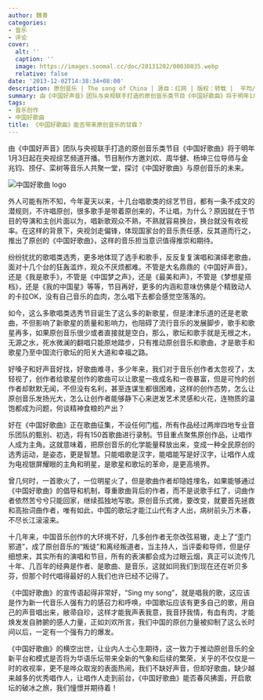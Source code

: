```yaml
---
author: 魏青
categories:
- 音乐
- 评论
cover:
  alt: ''
  caption: ''
  image: https://images.soomal.cc/doc/20131202/00038035.webp
  relative: false
date: '2013-12-02T14:38:34+08:00'
description: 原创音乐 | The song of China | 源自：红网 | 版权：转载 |  平均/总评分：09.80/49
summary: 由《中国好声音》团队与央视联手打造的原创音乐类节目《中国好歌曲》将于明年1月3日起在央视综艺频道开播。节目制作方邀刘欢、周华健、杨坤三位导师与金兆钧、捞仔、栾树等音乐人共聚一堂，探讨《中国好歌曲》与原创音乐的未来……
tags:
- 音乐创作
- 中国好歌曲
title: 《中国好歌曲》能否带来原创音乐的甘霖？
---
```


由《中国好声音》团队与央视联手打造的原创音乐类节目《中国好歌曲》将于明年1月3日起在央视综艺频道开播。节目制作方邀刘欢、周华健、杨坤三位导师与金兆钧、捞仔、栾树等音乐人共聚一堂，探讨《中国好歌曲》与原创音乐的未来。

![中国好歌曲 logo](https://images.soomal.cc/doc/20131202/00038035_01.webp)





外人可能有所不知，今年夏天以来，十几台唱歌类的综艺节目，都有一条不成文的潜规则，不许唱原创，很多歌手是带着原创来的，不让唱，为什么？原因就在于节目的导演和主创片面以为，唱新歌观众不熟，不熟就容易换台，换台就没有收视率。在这样的背景下，央视剑走偏锋，体现国家台的音乐责任感，反其道而行之，推出了原创的《中国好歌曲》，这样的音乐担当意识值得推崇和期待。

纷纷扰扰的歌唱类选秀，更多地体现了选手和歌手，反反复复演唱和演绎老歌曲，面对十几个台的狂轰滥炸，观众不厌烦都难。不管是大名鼎鼎的《中国好声音》，还是《我是歌手》，不管是《中国梦之声》，还是《最美和声》，不管是《梦想星搭档》，还是《我的中国星》等等，节目再好，更多的内涵和意味仿佛是个精致动人的卡拉OK，没有自己音乐的血肉，怎么唱下去都会感觉空落落的。

如今，这么多歌唱类选秀节目诞生了这么多的新歌星，但是津津乐道的还是老歌曲，不但影响了新歌星的质量和影响力，也阻碍了流行音乐的发展脚步，歌手和歌星再多，如果原创音乐很少或者直接就是空白，那么，歌坛和歌手就是无根之木，无源之水，死水微澜的翻唱只能原地踏步，只有推动原创音乐和歌曲，才是歌手和歌星乃至中国流行歌坛的阳关大道和幸福之路。

好嗓子和好声音好找，好歌曲难寻，多少年来，我们对于音乐创作者太忽视了，太轻视了，创作者给歌星创作的歌曲可以让歌星一夜成名和一夜暴富，但是可怜的创作者却默默无闻，不但没有名利，甚至连谋生都很困难，这样的创作态势，怎么让原创音乐发扬光大，怎么让创作者能够静下心来迸发艺术灵感和火花，连物质的温饱都成为问题，何谈精神食粮的产出？

好在《中国好歌曲》正在歌曲征集，不设任何门槛，所有作品经过两岸四地专业音乐团队的甄别、初选，将有150首歌曲进行录制。节目重点聚焦原创作品，让唱作人成为主角。这就意味着，把原创音乐的化学能量释放出来，变成一种全民原创的选秀运动，是姿态，更是智慧。只能唱歌是汉字，能唱能写是好汉字，让唱作人成为电视银屏耀眼的主角和明星，是歌星和歌坛的革命，是更高境界。

曾几何时，一首歌火了，一位明星火了，但是歌曲作者却隐姓埋名，如果能够通过《中国好歌曲》的倡导和机制，尊重歌曲背后的作者，而不是说歌手红了，词曲作者依然苦兮兮只能回家，继续孤独地写歌。原创音乐式微，要改变，就要首先拯救和高抬词曲作者，唯有如此，中国的歌坛才能江山代有才人出，病树前头万木春，不尽长江滚滚来。

十几年来，中国音乐创作的大环境不好，几多创作者无奈改弦易辙，走上了“歪门邪道”，成了原创音乐的“叛徒”和离经叛道者，当主持人，当评委和导师，但是仔细想来，其实所有的演唱和节目，所有的表演都会成为过眼云烟，真正可以流传几十年、几百年的经典是作者、是歌曲、是音乐，这就如同我们到现在还在听贝多芬，但那个时代唱得最好的人我们也许已经不记得了。

《中国好歌曲》的宣传语起得非常好，“Sing my song”，就是唱我的歌，这应该是作为新一代音乐人强有力的感召力和呼唤，中国歌坛应该有更多自己的歌，用自己的声音唱出来，敝帚自珍，这样才能我声表我意，我音抒我情，有血有肉，才能焕发发自肺腑的感人力量，正如刘欢所言，我们中国的原创力量被抑制了这么长时间以后，一定有一个强有力的爆发。

《中国好歌曲》的横空出世，让业内人士心生期待，这一致力于推动原创音乐的全新平台和模式是否将为华语乐坛带来全新的气象和后续的繁荣，关乎的不仅仅是一时的收视率，更不是哗众取宠的表面热闹，我们不缺好声音，但却好歌曲，缺少越来越多的优秀唱作人，让唱作人走到前台，《中国好歌曲》能否春风拂面，开启歌坛的破冰之旅，我们憧憬并期待着！